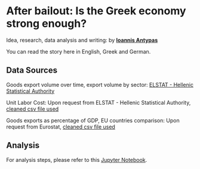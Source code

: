 # After bailout: Is the Greek economy strong enough?

Idea, research, data analysis and writing: by [**Ioannis Antypas**](https://twitter.com/ioannisantypas)

You can read the story here in English, Greek and German.

## Data Sources

Goods export volume over time, export volume by sector: [ELSTAT - Hellenic Statistical Authority](https://www.statistics.gr/en/statistics/-/publication/SFC02/-)

Unit Labor Cost: Upon request from ELSTAT - Hellenic Statistical Authority, [cleaned csv file used](unit_labour_costs.csv)

Goods exports as percentage of GDP, EU countries comparison: Upon request from Eurostat, [cleaned csv file used](exports_goods_GDP.csv)

## Analysis

For analysis steps, please refer to this [Jupyter Notebook](Greece-Economy-Exports.ipynb). 